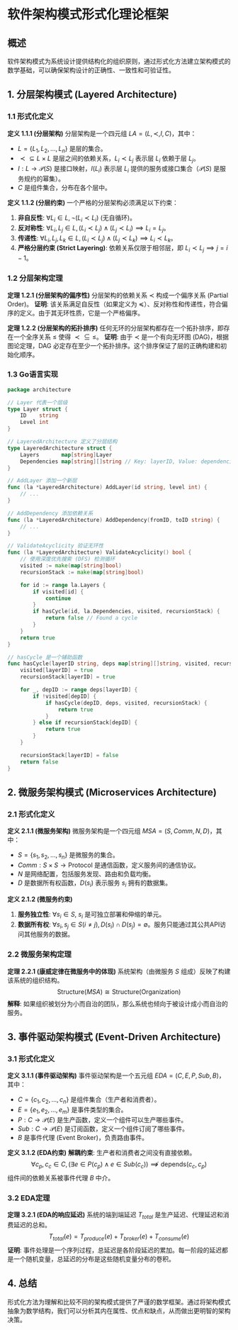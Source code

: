 # 软件架构模式形式化理论框架

## 概述

软件架构模式为系统设计提供结构化的组织原则，通过形式化方法建立架构模式的数学基础，可以确保架构设计的正确性、一致性和可验证性。

## 1. 分层架构模式 (Layered Architecture)

### 1.1 形式化定义

**定义 1.1.1 (分层架构)**
分层架构是一个四元组 $LA = (L, \prec, I, C)$，其中：

- $L = \{L_1, L_2, \ldots, L_n\}$ 是层的集合。
- $\prec \subseteq L \times L$ 是层之间的依赖关系，$L_i \prec L_j$ 表示层 $L_i$ 依赖于层 $L_j$。
- $I: L \to \mathcal{P}(S)$ 是接口映射，$I(L_i)$ 表示层 $L_i$ 提供的服务或接口集合（$\mathcal{P}(S)$ 是服务规约的幂集）。
- $C$ 是组件集合，分布在各个层中。

**定义 1.1.2 (分层约束)**
一个严格的分层架构必须满足以下约束：

1.  **非自反性**: $\forall L_i \in L, \neg(L_i \prec L_i)$ (无自循环)。
2.  **反对称性**: $\forall L_i, L_j \in L, (L_i \prec L_j) \land (L_j \prec L_i) \implies L_i = L_j$。
3.  **传递性**: $\forall L_i, L_j, L_k \in L, (L_i \prec L_j) \land (L_j \prec L_k) \implies L_i \prec L_k$。
4.  **严格分层约束 (Strict Layering)**: 依赖关系仅限于相邻层，即 $L_i \prec L_j \implies j = i-1$。

### 1.2 分层架构定理

**定理 1.2.1 (分层架构的偏序性)**
分层架构的依赖关系 $\prec$ 构成一个偏序关系 (Partial Order)。
**证明**:
该关系满足自反性（如果定义为 $\preceq$）、反对称性和传递性，符合偏序的定义。由于其无环性质，它是一个严格偏序。

**定理 1.2.2 (分层架构的拓扑排序)**
任何无环的分层架构都存在一个拓扑排序，即存在一个全序关系 $\leq$ 使得 $\prec \subseteq \leq$。
**证明**:
由于 $\prec$ 是一个有向无环图 (DAG)，根据图论定理，DAG 必定存在至少一个拓扑排序。这个排序保证了层的正确构建和初始化顺序。

### 1.3 Go语言实现

```go
package architecture

// Layer 代表一个层级
type Layer struct {
    ID    string
    Level int
}

// LayeredArchitecture 定义了分层结构
type LayeredArchitecture struct {
    Layers       map[string]Layer
    Dependencies map[string][]string // Key: layerID, Value: dependencies' layerIDs
}

// AddLayer 添加一个新层
func (la *LayeredArchitecture) AddLayer(id string, level int) {
    // ...
}

// AddDependency 添加依赖关系
func (la *LayeredArchitecture) AddDependency(fromID, toID string) {
    // ...
}

// ValidateAcyclicity 验证无环性
func (la *LayeredArchitecture) ValidateAcyclicity() bool {
    // 使用深度优先搜索 (DFS) 检测循环
    visited := make(map[string]bool)
    recursionStack := make(map[string]bool)

    for id := range la.Layers {
        if visited[id] {
            continue
        }
        if hasCycle(id, la.Dependencies, visited, recursionStack) {
            return false // Found a cycle
        }
    }
    return true
}

// hasCycle 是一个辅助函数
func hasCycle(layerID string, deps map[string][]string, visited, recursionStack map[string]bool) bool {
    visited[layerID] = true
    recursionStack[layerID] = true

    for _, depID := range deps[layerID] {
        if !visited[depID] {
            if hasCycle(depID, deps, visited, recursionStack) {
                return true
            }
        } else if recursionStack[depID] {
            return true
        }
    }

    recursionStack[layerID] = false
    return false
}
```

## 2. 微服务架构模式 (Microservices Architecture)

### 2.1 形式化定义

**定义 2.1.1 (微服务架构)**
微服务架构是一个四元组 $MSA = (S, Comm, N, D)$，其中：

- $S = \{s_1, s_2, \ldots, s_n\}$ 是微服务的集合。
- $Comm: S \times S \to \text{Protocol}$ 是通信函数，定义服务间的通信协议。
- $N$ 是网络配置，包括服务发现、路由和负载均衡。
- $D$ 是数据所有权函数，$D(s_i)$ 表示服务 $s_i$ 拥有的数据集。

**定义 2.1.2 (微服务约束)**
1.  **服务独立性**: $\forall s_i \in S$, $s_i$ 是可独立部署和伸缩的单元。
2.  **数据所有权**: $\forall s_i, s_j \in S (i \neq j), D(s_i) \cap D(s_j) = \emptyset$。服务只能通过其公共API访问其他服务的数据。

### 2.2 微服务架构定理

**定理 2.2.1 (康威定律在微服务中的体现)**
系统架构（由微服务 $S$ 组成）反映了构建该系统的组织结构。
$$
\text{Structure}(MSA) \cong \text{Structure}(\text{Organization})
$$
**解释**:
如果组织被划分为小而自治的团队，那么系统也倾向于被设计成小而自治的服务。

## 3. 事件驱动架构模式 (Event-Driven Architecture)

### 3.1 形式化定义

**定义 3.1.1 (事件驱动架构)**
事件驱动架构是一个五元组 $EDA = (C, E, P, Sub, B)$，其中：

- $C = \{c_1, c_2, \ldots, c_n\}$ 是组件集合（生产者和消费者）。
- $E = \{e_1, e_2, \ldots, e_m\}$ 是事件类型的集合。
- $P: C \to \mathcal{P}(E)$ 是生产函数，定义一个组件可以生产哪些事件。
- $Sub: C \to \mathcal{P}(E)$ 是订阅函数，定义一个组件订阅了哪些事件。
- $B$ 是事件代理 (Event Broker)，负责路由事件。

**定义 3.1.2 (EDA约束)**
**解耦约束**: 生产者和消费者之间没有直接依赖。
$$
\forall c_p, c_c \in C, (\exists e \in P(c_p) \land e \in Sub(c_c)) \not\implies \text{depends}(c_c, c_p)
$$
组件间的依赖关系被事件代理 $B$ 中介。

### 3.2 EDA定理

**定理 3.2.1 (EDA的响应延迟)**
系统的端到端延迟 $T_{total}$ 是生产延迟、代理延迟和消费延迟的总和。
$$
T_{total}(e) = T_{produce}(e) + T_{broker}(e) + T_{consume}(e)
$$
**证明**:
事件处理是一个序列过程，总延迟是各阶段延迟的累加。每一阶段的延迟都是一个随机变量，总延迟的分布是这些随机变量分布的卷积。

## 4. 总结

形式化方法为理解和比较不同的架构模式提供了严谨的数学框架。通过将架构模式抽象为数学结构，我们可以分析其内在属性、优点和缺点，从而做出更明智的架构决策。 